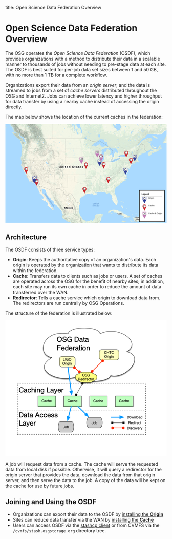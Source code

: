 title: Open Science Data Federation Overview

Open Science Data Federation Overview
========================

The OSG operates the _Open Science Data Federation_ (OSDF), which provides organizations with a method to distribute their data
in a scalable manner to thousands of jobs without needing to pre-stage data at each site.
The OSDF is best suited for per-job data set sizes between 1 and 50 GB,
with no more than 1 TB for a complete workflow.

Organizations export their data from an _origin server_,
and the data is streamed to jobs from a set of _cache servers_ distributed throughout the OSG and Internet2.
Jobs can achieve lower latency and higher throughput for data transfer by using a nearby cache
instead of accessing the origin directly.

The map below shows the location of the current caches in the federation:

![OSDF Map](StashCacheMap.png "OSDF Map")

## Architecture

The OSDF consists of three service types:

* **Origin**: Keeps the authoritative copy of an organization's data.
    Each origin is operated by the organization that wants to distribute its data within the federation.
* **Cache**: Transfers data to clients such as jobs or users.
    A set of caches are operated across the OSG for the benefit of nearby sites;
    in addition, each site may run its own cache in order to reduce the amount of data transferred over the WAN.
* **Redirector**: Tells a cache service which origin to download data from.
    The redirectors are run centrally by OSG Operations.

The structure of the federation is illustrated below:

![OSDF Diagram](StashCache-Diagram.png "OSDF Diagram")

A job will request data from a cache.
The cache will serve the requested data from local disk if possible.
Otherwise, it will query a redirector for the origin server that provides the data,
download the data from that origin server, and then serve the data to the job.
A copy of the data will be kept on the cache for use by future jobs.


## Joining and Using the OSDF

* Organizations can export their data to the OSDF by [installing the **Origin**](install-origin.md)
* Sites can reduce data transfer via the WAN by [installing the **Cache**](install-cache.md)
* Users can access OSDF via the
  [stashcp client](https://support.opensciencegrid.org/support/solutions/articles/12000002775-transferring-data-with-stashcach)
  or from CVMFS via the `/cvmfs/stash.osgstorage.org` directory tree.
